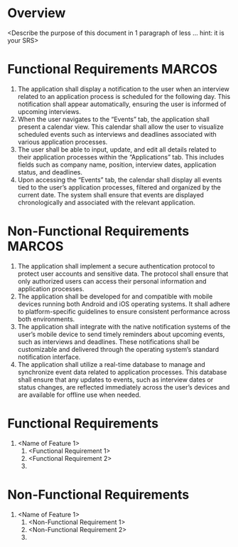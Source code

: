 # Overview

<Describe the purpose of this document in 1 paragraph of less … hint: it is your SRS>


# Functional Requirements MARCOS
1. The application shall display a notification to the user when an interview related to an application process is scheduled for the following day. This notification shall appear automatically, ensuring the user is informed of upcoming interviews.
2. When the user navigates to the “Events” tab, the application shall present a calendar view. This calendar shall allow the user to visualize scheduled events such as interviews and deadlines associated with various application processes.
3. The user shall be able to input, update, and edit all details related to their application processes within the “Applications” tab. This includes fields such as company name, position, interview dates, application status, and deadlines.
4. Upon accessing the “Events” tab, the calendar shall display all events tied to the user’s application processes, filtered and organized by the current date. The system shall ensure that events are displayed chronologically and associated with the relevant application.

# Non-Functional Requirements MARCOS
1. The application shall implement a secure authentication protocol to protect user accounts and sensitive data. The protocol shall ensure that only authorized users can access their personal information and application processes.
2. The application shall be developed for and compatible with mobile devices running both Android and iOS operating systems. It shall adhere to platform-specific guidelines to ensure consistent performance across both environments.
3. The application shall integrate with the native notification systems of the user’s mobile device to send timely reminders about upcoming events, such as interviews and deadlines. These notifications shall be customizable and delivered through the operating system’s standard notification interface.
4. The application shall utilize a real-time database to manage and synchronize event data related to application processes. This database shall ensure that any updates to events, such as interview dates or status changes, are reflected immediately across the user’s devices and are available for offline use when needed.


# Functional Requirements

1. <Name of Feature 1>
    1. <Functional Requirement 1>
    2. <Functional Requirement 2>
    3. <And so on>

# Non-Functional Requirements

1. <Name of Feature 1>
    1. <Non-Functional Requirement 1>
    2. <Non-Functional Requirement 2>
    3. <And so on>
